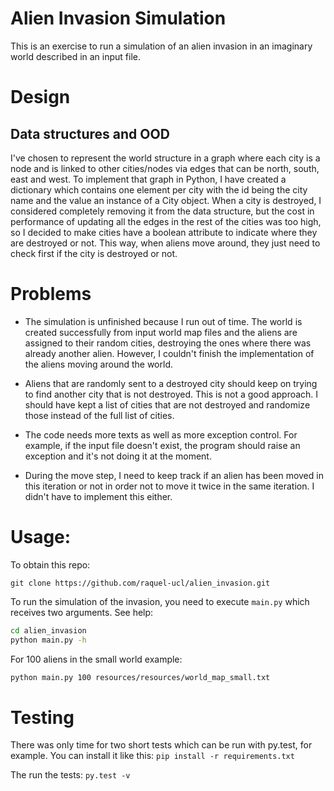 # Alien Invasion Simulation

This is an exercise to run a simulation of an alien invasion in an imaginary world described in an input file.

# Design

## Data structures and OOD
I've chosen to represent the world structure in a graph where each city is a node and is linked to other cities/nodes via edges that can be north, south, east and west.
To implement that graph in Python, I have created a dictionary which contains one element per city with the id being the city name and the value an instance of a City object. 
When a city is destroyed, I considered completely removing it from the data structure, but the cost in performance of updating all the edges in the rest of the cities was too high, so I decided to make cities have a boolean attribute to indicate where they are destroyed or not. This way, when aliens move around, they just need to check first if the city is destroyed or not. 


# Problems
* The simulation is unfinished because I run out of time. The world is created successfully from input world map files and the aliens are assigned to their random cities, destroying the ones where there was already another alien. However, I couldn't finish the implementation of the aliens moving around the world. 

* Aliens that are randomly sent to a destroyed city should keep on trying to find another city that is not destroyed. This is not a good approach. I should have kept a list of cities that are not destroyed and randomize those instead of the full list of cities.

* The code needs more texts as well as more exception control. For example, if the input file doesn't exist, the program should raise an exception and it's not doing it at the moment.

* During the move step, I need to keep track if an alien has been moved in this iteration or not in order not to move it twice in the same iteration. I didn't have to implement this either.


# Usage:

To obtain this repo:

`git clone https://github.com/raquel-ucl/alien_invasion.git`

To run the simulation of the invasion, you need to execute `main.py` which receives two arguments. See help:

```bash
cd alien_invasion
python main.py -h
```

For 100 aliens in the small world example:
```bash
python main.py 100 resources/resources/world_map_small.txt
```

# Testing 

There was only time for two short tests which can be run with py.test, for example.
You can install it like this:
`pip install -r requirements.txt`

The run the tests:
`py.test -v`
